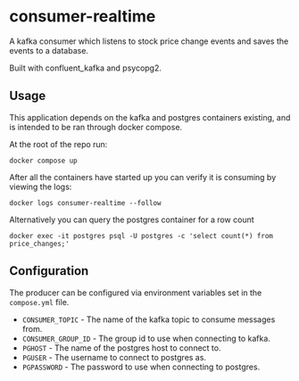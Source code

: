 # consumer-realtime

A kafka consumer which listens to stock price change events and saves the events to a database.

Built with confluent_kafka and psycopg2.

## Usage

This application depends on the kafka and postgres containers existing, and is intended to be ran through docker compose.

At the root of the repo run:

```
docker compose up
```

After all the containers have started up you can verify it is consuming by viewing the logs:

```
docker logs consumer-realtime --follow
```

Alternatively you can query the postgres container for a row count

```
docker exec -it postgres psql -U postgres -c 'select count(*) from price_changes;'
```

## Configuration

The producer can be configured via environment variables set in the `compose.yml` file.

- `CONSUMER_TOPIC` - The name of the kafka topic to consume messages from.
- `CONSUMER_GROUP_ID` - The group id to use when connecting to kafka.
- `PGHOST` - The name of the postgres host to connect to.
- `PGUSER` - The username to connect to postgres as.
- `PGPASSWORD` - The password to use when connecting to postgres.
